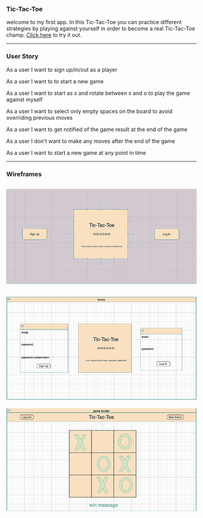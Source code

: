 ### Tic-Tac-Toe
welcome to my first app. In this Tic-Tac-Toe you can practice different strategies by playing against yourself in order to become a real Tic-Tac-Toe champ.
[Click here](https://hadas21.github.io/TicTacToe-client/) to try it out.

---

### User Story

As a user I want to sign up/in/out as a player

As a user I want to  to start a new game

As a user I want to start as x and rotate between x and o  to play the game against myself

As a user I want to select only empty spaces on the board to avoid overriding previous moves

As a user I want to get notified of the game result at the end of the game

As a user I don't want to make any moves after the end of the game

As a user I want to start a new game at any point in time


---

### Wireframes   


![welcome screen](./lib/photos/welcome%20screen.png)
---
![sign up/in forms](./lib/photos/sign%20up:%20in%20forms.png)
---
![game board](./lib/photos/game%20board.png)
